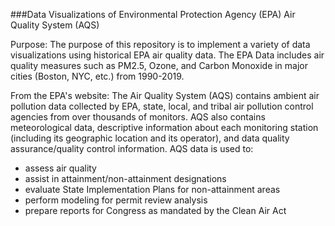 ###Data Visualizations of Environmental Protection Agency (EPA) Air Quality System (AQS)  

Purpose: The purpose of this repository is to implement a variety of data visualizations using historical EPA air quality data. The EPA Data includes air quality measures such as PM2.5, Ozone, and Carbon Monoxide in major cities (Boston, NYC, etc.) from 1990-2019.

From the EPA's website: The Air Quality System (AQS) contains ambient air pollution data collected by EPA, state, local, and tribal air pollution control agencies from over thousands of monitors.  AQS also contains meteorological data, descriptive information about each monitoring station (including its geographic location and its operator), and data quality assurance/quality control information.  AQS data is used to:

- assess air quality
- assist in attainment/non-attainment designations
- evaluate State Implementation Plans for non-attainment areas
- perform modeling for permit review analysis
- prepare reports for Congress as mandated by the Clean Air Act
